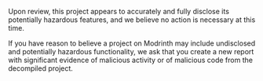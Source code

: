 Upon review, this project appears to accurately and fully disclose its potentially hazardous features, and we believe no action is necessary at this time.

If you have reason to believe a project on Modrinth may include undisclosed and potentially hazardous functionality, we ask that you create a new report with significant evidence of malicious activity or of malicious code from the decompiled project.
